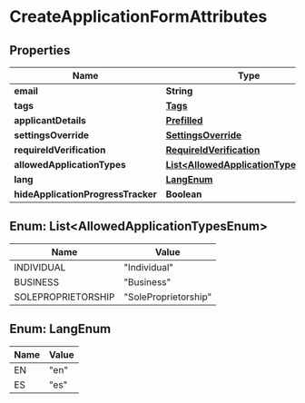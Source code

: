 # CreateApplicationFormAttributes

## Properties
Name | Type | Description | Notes
------------ | ------------- | ------------- | -------------
**email** | **String** |  |  [optional]
**tags** | [**Tags**](Tags.md) |  |  [optional]
**applicantDetails** | [**Prefilled**](Prefilled.md) |  |  [optional]
**settingsOverride** | [**SettingsOverride**](SettingsOverride.md) |  |  [optional]
**requireIdVerification** | [**RequireIdVerification**](RequireIdVerification.md) |  |  [optional]
**allowedApplicationTypes** | [**List&lt;AllowedApplicationTypesEnum&gt;**](#List&lt;AllowedApplicationTypesEnum&gt;) |  |  [optional]
**lang** | [**LangEnum**](#LangEnum) |  |  [optional]
**hideApplicationProgressTracker** | **Boolean** |  |  [optional]

<a name="List<AllowedApplicationTypesEnum>"></a>
## Enum: List&lt;AllowedApplicationTypesEnum&gt;
Name | Value
---- | -----
INDIVIDUAL | &quot;Individual&quot;
BUSINESS | &quot;Business&quot;
SOLEPROPRIETORSHIP | &quot;SoleProprietorship&quot;

<a name="LangEnum"></a>
## Enum: LangEnum
Name | Value
---- | -----
EN | &quot;en&quot;
ES | &quot;es&quot;
